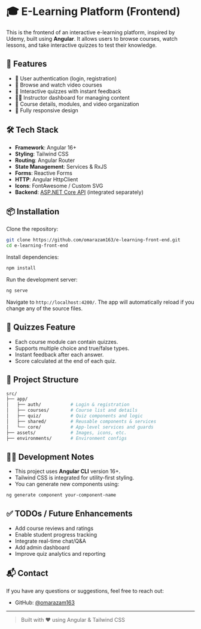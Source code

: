# 🎓 E-Learning Platform (Frontend)

This is the frontend of an interactive e-learning platform, inspired by Udemy, built using **Angular**. It allows users to browse courses, watch lessons, and take interactive quizzes to test their knowledge.

## 🚀 Features

- 🔐 User authentication (login, registration)
- 🎥 Browse and watch video courses
- 🧩 Interactive quizzes with instant feedback
- 🧑‍🏫 Instructor dashboard for managing content
- 📝 Course details, modules, and video organization
- 📱 Fully responsive design

## 🛠️ Tech Stack

- **Framework**: Angular 16+
- **Styling**: Tailwind CSS
- **Routing**: Angular Router
- **State Management**: Services & RxJS
- **Forms**: Reactive Forms
- **HTTP**: Angular HttpClient
- **Icons**: FontAwesome / Custom SVG
- **Backend**: [ASP.NET Core API](https://github.com/Adelmuhammad-23/e-learning-platform) (integrated separately)

## 📦 Installation

Clone the repository:

```bash
git clone https://github.com/omarazam163/e-learning-front-end.git
cd e-learning-front-end
```

Install dependencies:

```bash
npm install
```

Run the development server:

```bash
ng serve
```

Navigate to `http://localhost:4200/`. The app will automatically reload if you change any of the source files.

## 🧪 Quizzes Feature

- Each course module can contain quizzes.
- Supports multiple choice and true/false types.
- Instant feedback after each answer.
- Score calculated at the end of each quiz.

## 📁 Project Structure

```bash
src/
├── app/
│   ├── auth/           # Login & registration
│   ├── courses/        # Course list and details
│   ├── quiz/           # Quiz components and logic
│   ├── shared/         # Reusable components & services
│   └── core/           # App-level services and guards
├── assets/             # Images, icons, etc.
├── environments/       # Environment configs
```

## 🧑‍💻 Development Notes

- This project uses **Angular CLI** version 16+.
- Tailwind CSS is integrated for utility-first styling.
- You can generate new components using:

```bash
ng generate component your-component-name
```

## ✅ TODOs / Future Enhancements

- Add course reviews and ratings
- Enable student progress tracking
- Integrate real-time chat/Q&A
- Add admin dashboard
- Improve quiz analytics and reporting

## 📬 Contact

If you have any questions or suggestions, feel free to reach out:

- GitHub: [@omarazam163](https://github.com/omarazam163)

---

> Built with ❤️ using Angular & Tailwind CSS
